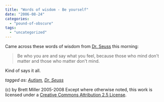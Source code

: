 ```yaml
---
title: "Words of wisdom - Be yourself"
date: "2006-08-24"
categories: 
  - "pound-of-obscure"
tags: 
  - "uncategorized"
---
```


Came across these words of wisdom from [Dr. Seuss](http://en.wikipedia.org/wiki/Dr._Suess "Dr. Seuss - Wikipedia, the free encyclopedia") this morning:

> Be who you are and say what you feel, because those who mind don't matter and those who matter don't mind.

Kind of says it all.  
  
_tagged as: [Autism](http://technorati.com/tag/autism), [Dr. Seuss](http://technorati.com/tag/dr.+seuss)_

(c) by Brett Miller 2005-2008 Except where otherwise noted, this work is licensed under a [Creative Commons Attribution 2.5 License](http://creativecommons.org/licenses/by/2.5/).

